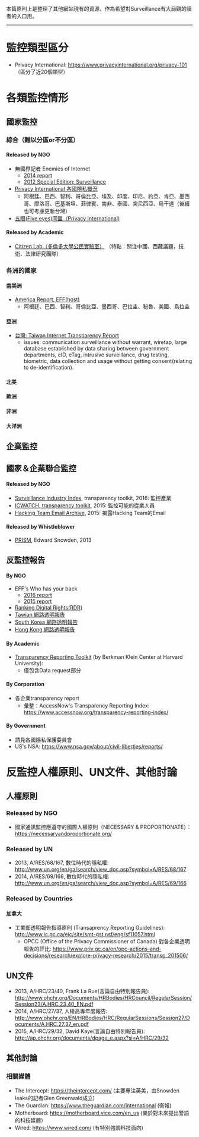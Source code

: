 本篇原則上是整理了其他網站現有的資源，作為希望對Surveillance有大局觀的讀者的入口用。

---

# 監控類型區分
- Privacy International: https://www.privacyinternational.org/privacy-101 （區分了近20個類型）
# 各類監控情形

## 國家監控
### 綜合（難以分區or不分區）
#### Released by NGO
- 無國界記者 Enemies of Internet
    - [2014 report](http://12mars.rsf.org/2014-en/)
    - [2012 Special Edition: Surveillance](http://surveillance.rsf.org/en/)
- [Privacy International 各國隱私概況](https://www.privacyinternational.org/reports/state-of-privacy)
	- 阿根廷、巴西、智利、哥倫比亞、埃及、印度、印尼、約旦、肯亞、墨西哥、摩洛哥、巴基斯坦、菲律賓、南非、泰國、突尼西亞、烏干達（後續也可考慮更新台灣）
- [五眼(Five eyes)同盟（Privacy International)](https://www.privacyinternational.org/node/51)
#### Released by Academic
- [Citizen Lab（多倫多大學公民實驗室）](http://citizenlab.org/) （特點：關注中國、西藏議題，技術、法律研究團隊）

### 各洲的國家

#### 南美洲
- [America Report, EFF(host)](https://necessaryandproportionate.org/americas-reports)
	- 阿根廷、巴西、智利、哥倫比亞、墨西哥、巴拉圭、秘魯、美國、烏拉圭
#### 亞洲
- [台灣: Taiwan Internet Transparency Report](https://www.tahr.org.tw/transparency/)
    - issues: communication surveillance without warrant, wiretap, large database established by data sharing between government departments, eID, eTag, intrusive surveillance, drug testing, biometric, data collection and usage without getting consent(relating to de-identification).

#### 北美

#### 歐洲

#### 非洲

#### 大洋洲


## 企業監控



## 國家＆企業聯合監控
#### Released by NGO
- [Surveillance Industry Index]( https://sii.transparencytoolkit.org/), transparency toolkit, 2016: 監控產業
- [ICWATCH, transparency toolkit](https://transparencytoolkit.org/icwatch/), 2015: 監控可能的從業人員
- [Hacking Team Email Archive]( https://transparencytoolkit.org/hacking-team-email-archive/), 2015: 揭露Hacking Team的Email

#### Released by Whistleblower
- [PRISM](https://nsa.gov1.info/dni/prism.html), Edward Snowden, 2013
## 反監控報告

#### By NGO
- EFF's Who has your back
    - [2016 report](https://www.eff.org/who-has-your-back-2016 ) 
    - [2015 report](https://www.eff.org/who-has-your-back-government-data-requests-2015)
- [Ranking Digital Rights(RDR)](https://rankingdigitalrights.org/)	
- [Tawian 網路透明報告](http://transparency.tahr.org.tw/TITR_Report_2015.pdf)
- [South Korea 網路透明報告](http://transparency.kr/?ckattempt=1)
- [Hong Kong 網路透明報告](http://transparency.jmsc.hku.hk/)

#### By Academic
- [Transparency Reporting Toolkit](https://cyber.harvard.edu/publications/2016/transparency_memos) (by Berkman Klein Center at Harvard University): 
   - 僅包含Data request部分

#### By Corporation
- 各企業transparency report
    - 彙整：AccessNow's Transparency Reporting Index: https://www.accessnow.org/transparency-reporting-index/ 

#### By Government
- 請見各國隱私保護委員會
- US's NSA: https://www.nsa.gov/about/civil-liberties/reports/

# 反監控人權原則、UN文件、其他討論

## 人權原則

### Released by NGO
- 國家通訊監控應遵守的國際人權原則（NECESSARY & PROPORTIONATE）：https://necessaryandproportionate.org/
### Released by UN
- 2013, A/RES/68/167, 數位時代的隱私權: http://www.un.org/en/ga/search/view_doc.asp?symbol=A/RES/68/167
- 2014, A/RES/69/166, 數位時代的隱私權: http://www.un.org/en/ga/search/view_doc.asp?symbol=A/RES/69/166

### Released by Countries
#### 加拿大
- 工業部透明報告指導原則 (Transaprency Reporting Guidelines): http://www.ic.gc.ca/eic/site/smt-gst.nsf/eng/sf11057.html
    - OPCC (Office of the Privacy Commissioner of Canada) 對各企業透明報告的評比: https://www.priv.gc.ca/en/opc-actions-and-decisions/research/explore-privacy-research/2015/transp_201506/

## UN文件
- 2013, A/HRC/23/40, Frank La Rue(言論自由特別報告員): http://www.ohchr.org/Documents/HRBodies/HRCouncil/RegularSession/Session23/A.HRC.23.40_EN.pdf
- 2014, A/HRC/27/37, 人權高專年度報告: http://www.ohchr.org/EN/HRBodies/HRC/RegularSessions/Session27/Documents/A.HRC.27.37_en.pdf
- 2015, A/HRC/29/32, David Kaye(言論自由特別報告員): http://ap.ohchr.org/documents/dpage_e.aspx?si=A/HRC/29/32



## 其他討論
### 相關媒體
- The Intercept: https://theintercept.com/ (主要專注英美，由Snowden leaks的記者Glen Greenwald成立)
- The Guardian: https://www.theguardian.com/international (衛報)
- Motherboard: https://motherboard.vice.com/en_us (樂於對未來提出警語的科技媒體）
- Wired: https://www.wired.com/ (有特別強調科技面向)
